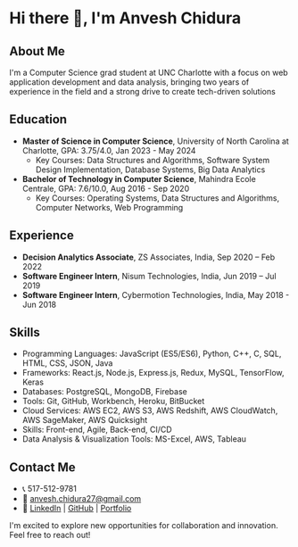 # Hi there 👋, I'm Anvesh Chidura

## About Me
I'm a Computer Science grad student at UNC Charlotte with a focus on web application development and data analysis, bringing two years of experience in the field and a strong drive to create tech-driven solutions

## Education
- **Master of Science in Computer Science**, University of North Carolina at Charlotte, GPA: 3.75/4.0, Jan 2023 - May 2024
  - Key Courses: Data Structures and Algorithms, Software System Design Implementation, Database Systems, Big Data Analytics
- **Bachelor of Technology in Computer Science**, Mahindra Ecole Centrale, GPA: 7.6/10.0, Aug 2016 - Sep 2020
  - Key Courses: Operating Systems, Data Structures and Algorithms, Computer Networks, Web Programming

## Experience
- **Decision Analytics Associate**, ZS Associates, India, Sep 2020 – Feb 2022
- **Software Engineer Intern**, Nisum Technologies, India, Jun 2019 – Jul 2019
- **Software Engineer Intern**, Cybermotion Technologies, India, May 2018 - Jun 2018

## Skills
- Programming Languages: JavaScript (ES5/ES6), Python, C++, C, SQL, HTML, CSS, JSON, Java
- Frameworks: React.js, Node.js, Express.js, Redux, MySQL, TensorFlow, Keras
- Databases: PostgreSQL, MongoDB, Firebase
- Tools: Git, GitHub, Workbench, Heroku, BitBucket
- Cloud Services: AWS EC2, AWS S3, AWS Redshift, AWS CloudWatch, AWS SageMaker, AWS Quicksight
- Skills: Front-end, Agile, Back-end, CI/CD
- Data Analysis & Visualization Tools: MS-Excel, AWS, Tableau

## Contact Me
- 📞 517-512-9781
- 📧 anvesh.chidura27@gmail.com
- 🔗 [LinkedIn](https://www.linkedin.com/in/anveshchidura/) | [GitHub](https://github.com/anveshchidura) | [Portfolio](https://anveshchidura.netlify.app/)

I'm excited to explore new opportunities for collaboration and innovation. Feel free to reach out!
